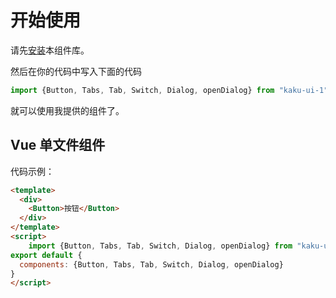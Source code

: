 # 开始使用
请先[安装](#/doc/install)本组件库。

然后在你的代码中写入下面的代码

```javascript
import {Button, Tabs, Tab, Switch, Dialog, openDialog} from "kaku-ui-1"
```

就可以使用我提供的组件了。

## Vue 单文件组件

代码示例：

```html
<template>
  <div>
    <Button>按钮</Button>
  </div>
</template>
<script>
    import {Button, Tabs, Tab, Switch, Dialog, openDialog} from "kaku-ui-1"
export default {
  components: {Button, Tabs, Tab, Switch, Dialog, openDialog}
}
</script>
```